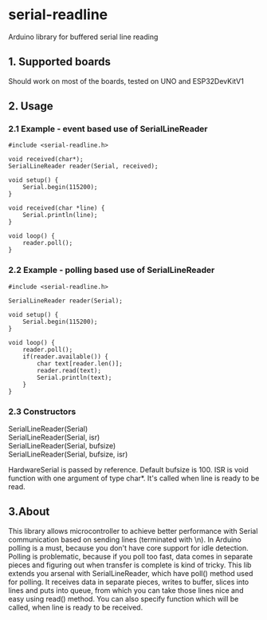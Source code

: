 # serial-readline
Arduino library for buffered serial line reading

## 1. Supported boards
Should work on most of the boards, tested on UNO and ESP32DevKitV1

## 2. Usage
### 2.1 Example - event based use of SerialLineReader
```
#include <serial-readline.h>

void received(char*);
SerialLineReader reader(Serial, received);

void setup() {
	Serial.begin(115200);
}

void received(char *line) {
	Serial.println(line);
}

void loop() {
	reader.poll();
}
```

### 2.2 Example - polling based use of SerialLineReader
```
#include <serial-readline.h>

SerialLineReader reader(Serial);

void setup() {
	Serial.begin(115200);
}

void loop() {
	reader.poll();
	if(reader.available()) {
		char text[reader.len()];
		reader.read(text);
		Serial.println(text);
	}
}
```

### 2.3 Constructors

SerialLineReader(Serial)</br>
SerialLineReader(Serial, isr)</br>
SerialLineReader(Serial, bufsize)</br>
SerialLineReader(Serial, bufsize, isr)</br>

HardwareSerial is passed by reference. Default bufsize is 100. ISR is void function with one argument of type char*. It's called when line is ready to be read.

## 3.About
This library allows microcontroller to achieve better performance with Serial communication based on sending lines (terminated with \n). In Arduino polling is a must, because you don't have core support for idle detection. Polling is problematic, because if you poll too fast, data comes in separate pieces and figuring out when transfer is complete is kind of tricky. This lib extends you arsenal with SerialLineReader, which have poll() method used for polling. It receives data in separate pieces, writes to buffer, slices into lines and puts into queue, from which you can take those lines nice and easy using read() method. You can also specify function which will be called, when line is ready to be received.
 
 
 
 
 
 
 
 
